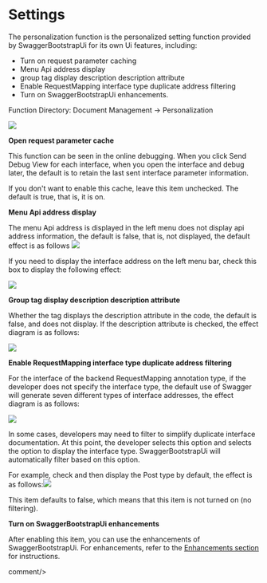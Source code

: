 # Settings

The personalization function is the personalized setting function provided by SwaggerBootstrapUi for its own Ui features, including:

- Turn on request parameter caching
- Menu Api address display
- group tag display description description attribute
- Enable RequestMapping interface type duplicate address filtering
- Turn on SwaggerBootstrapUi enhancements.

Function Directory: Document Management -> Personalization

![](images/settings.png)

**Open request parameter cache**

This function can be seen in the online debugging. When you click Send Debug View for each interface, when you open the interface and debug later, the default is to retain the last sent interface parameter information.

If you don't want to enable this cache, leave this item unchecked. The default is true, that is, it is on.

**Menu Api address display**

The menu Api address is displayed in the left menu does not display api address information, the default is false, that is, not displayed, the default effect is as follows
![](images/url-no.png)

If you need to display the interface address on the left menu bar, check this box to display the following effect:

![](images/url-display.png)

**Group tag display description description attribute**

Whether the tag displays the description attribute in the code, the default is false, and does not display. If the description attribute is checked, the effect diagram is as follows:

![](images/tag-desc.png)

**Enable RequestMapping interface type duplicate address filtering**

For the interface of the backend RequestMapping annotation type, if the developer does not specify the interface type, the default use of Swagger will generate seven different types of interface addresses, the effect diagram is as follows:

![](images/rp-multipar.png)

In some cases, developers may need to filter to simplify duplicate interface documentation. At this point, the developer selects this option and selects the option to display the interface type. SwaggerBootstrapUi will automatically filter based on this option.

For example, check and then display the Post type by default, the effect is as follows:![](images/rp-multipar-filter.png)

This item defaults to false, which means that this item is not turned on (no filtering).

**Turn on SwaggerBootstrapUi enhancements**

After enabling this item, you can use the enhancements of SwaggerBootstrapUi. For enhancements, refer to the [Enhancements section](enh-func.md) for instructions.
 
 <icp/> 
 comment/> 
 